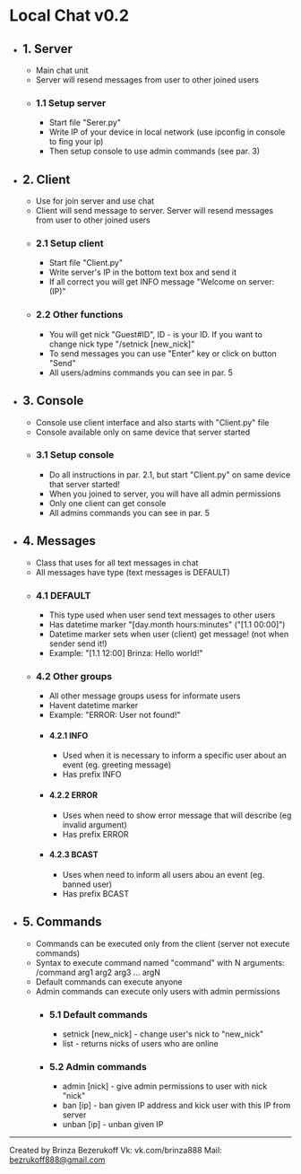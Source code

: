 # Local Chat v0.2
- ## 1. Server
  - Main chat unit
  - Server will resend messages from user to other joined users
  - ### 1.1 Setup server
    - Start file "Serer.py"
    - Write IP of your device in local network (use ipconfig in console to fing your ip)
    - Then setup console to use admin commands (see par. 3)
- ## 2. Client
  - Use for join server and use chat
  - Client will send message to server. Server will resend messages from user to other joined users
  - ### 2.1 Setup client
    - Start file "Client.py"
    - Write server's IP in the bottom text box and send it
    - If all correct you will get INFO message "Welcome on server: (IP)"
  - ### 2.2 Other functions
    - You will get nick "Guest#ID", ID - is your ID. If you want to change nick type "/setnick [new_nick]"
    - To send messages you can use "Enter" key or click on button "Send"
    - All users/admins commands you can see in par. 5
- ## 3. Console
  - Console use client interface and also starts with "Client.py" file
  - Console available only on same device that server started
  - ### 3.1 Setup console
    - Do all instructions in par. 2.1, but start "Client.py" on same device that server started!
    - When you joined to server, you will have all admin permissions
    - Only one client can get console
    - All admins commands you can see in par. 5
- ## 4. Messages
  - Class that uses for all text messages in chat
  - All messages have type (text messages is DEFAULT)
  - ### 4.1 DEFAULT
    - This type used when user send text messages to other users
    - Has datetime marker "[day.month hours:minutes" ("[1.1 00:00]")
    - Datetime marker sets when user (client) get message! (not when sender send it!)
    - Example: "[1.1 12:00] Brinza: Hello world!"
  - ### 4.2 Other groups
    - All other message groups usess for informate users
    - Havent datetime marker
    - Example: "ERROR: User not found!"
    - #### 4.2.1 INFO
      - Used when it is necessary to inform a specific user about an event (eg. greeting message)
      - Has prefix INFO
    - #### 4.2.2 ERROR
      - Uses when need to show error message that will describe (eg invalid argument)
      - Has prefix ERROR
    - #### 4.2.3 BCAST
      - Uses when need to inform all users abou an event (eg. banned user)
      - Has prefix BCAST
- ## 5. Commands
  - Commands can be executed only from the client (server not execute commands)
  - Syntax to execute command named "command" with N arguments: /command arg1 arg2 arg3 ... argN
  - Default commands can execute anyone
  - Admin commands can execute only users with admin permissions
    - ### 5.1 Default commands
      - setnick [new_nick] - change user's nick to "new_nick"
      - list - returns nicks of users who are online
    - ### 5.2 Admin commands
      - admin [nick] - give admin permissions to user with nick "nick"
      - ban [ip] - ban given IP address and kick user with this IP from server
      - unban [ip] - unban given IP
---
Created by Brinza Bezerukoff
Vk: vk.com/brinza888
Mail: bezrukoff888@gmail.com
